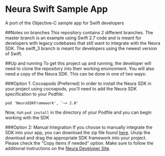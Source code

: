 # Neura Swift Sample App
A port of the Objective-C sample app for Swift developers

##Notes on branches
This repository contains 2 different branches. The master branch is an example using Swift 2.7 code and is meant for developers with legacy codebases that still want to integrate with the Neura SDK. The swift_3 branch is meant for developers using the newest version of Swift.

##Up and running
To get this project up and running, the developer will need to clone the repository into their working environment. You will also need a copy of the Neura SDK. This can be done in one of two ways:

###Option 1: Cocoapods (Preferred)
In order to install the Neura SDK in your project using cocoapods, you'll need to add the Neura SDK specification to your Podfile:

`pod 'NeuraSDKFramework', '~> 2.0'`

Now, run `pod install` in the directory of your Podfile and you can begin working with the SDK

###Option 2: Manual Integration
If you choose to manually integrate the SDK into your app, you can download the zip file found [here](https://dev.theneura.com/docs/guide/ios/setup).
Unzip the download and drag the appropriate SDK framework into your project. Please check the "Copy items if needed" option. Make sure to follow the additional instructions on the [Neura Developer Site](https://dev.theneura.com/docs/guide/ios/setup).

